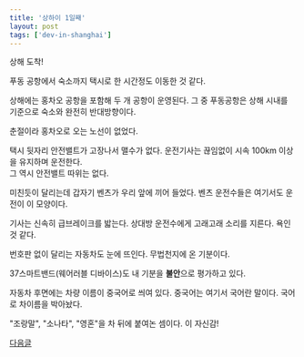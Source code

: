 ```yaml
---
title: '상하이 1일째'
layout: post
tags: ['dev-in-shanghai']
---
```


상해 도착!

푸동 공항에서 숙소까지 택시로 한 시간정도 이동한 것 같다.

상해에는 홍차오 공항을 포함해 두 개 공항이 운영된다.
그 중 푸동공항은 상해 시내를 기준으로 숙소와 완전히 반대방향이다.

춘절이라 홍차오로 오는 노선이 없었다.
 
택시 뒷자리 안전밸트가 고장나서 맬수가 없다. 
운전기사는 끊임없이 시속 100km 이상을 유지하며 운전한다.  
그 역시 안전밸트 따위는 없다.

미친듯이 달리는데 갑자기 벤츠가 우리 앞에 끼어 들었다.
벤츠 운전수들은 여기서도 운전이 이 모양이다.

기사는 신속히 급브레이크를 밟는다.
상대방 운전수에게 고래고래 소리를 지른다.
욕인것 같다.
 
번호판 없이 달리는 자동차도 눈에 뜨인다.
무법천지에 온 기분이다.

37스마트밴드(웨어러블 디바이스)도 내 기분을 **불안**으로 평가하고 있다. 

자동차 후면에는 차량 이름이 중국어로 씌여 있다.
중국어는 여기서 국어란 말이다.
국어로 차이름을 박아놨다.

"조랑말", "소나타", "영혼"을 차 뒤에 붙여논 셈이다.
이 자신감!


[다음글](/2016/02/12/dev-in-shanghai-002.html)
